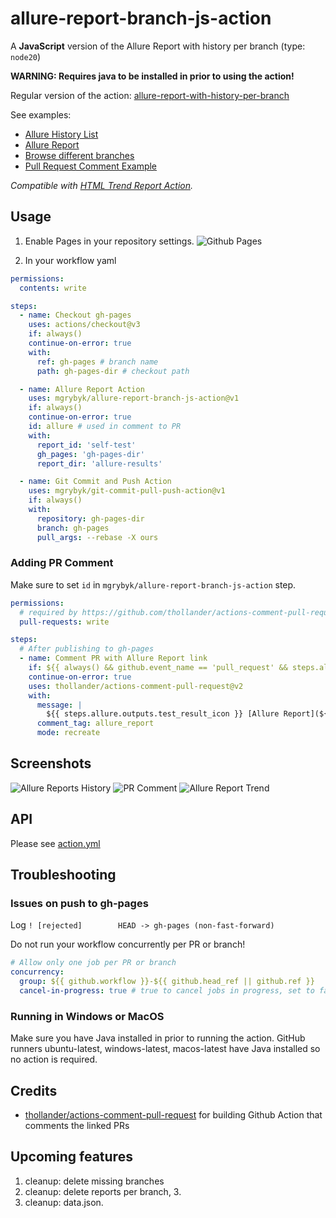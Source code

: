 # allure-report-branch-js-action

A **JavaScript** version of the Allure Report with history per branch (type: `node20`)

**WARNING: Requires java to be installed in prior to using the action!**

Regular version of the action: [allure-report-with-history-per-branch](https://github.com/marketplace/actions/allure-report-with-history-per-branch)

See examples:

- [Allure History List](https://mgrybyk.github.io/allure-report-branch-js-action/allure-js-action/main/self-test/)
- [Allure Report](https://mgrybyk.github.io/allure-report-branch-js-action/allure-js-action/main/self-test/7729621496_1706720657486/)
- [Browse different branches](https://mgrybyk.github.io/allure-report-branch-js-action/allure-js-action/)
- [Pull Request Comment Example](https://github.com/mgrybyk/allure-report-branch-js-action/pull/3)

*Compatible with [HTML Trend Report Action](https://github.com/marketplace/actions/publish-report-per-branch).*

## Usage

1. Enable Pages in your repository settings.
![Github Pages](docs/github_pages.png "Github Pages")

2. In your workflow yaml
```yaml
permissions:
  contents: write

steps:
  - name: Checkout gh-pages
    uses: actions/checkout@v3
    if: always()
    continue-on-error: true
    with:
      ref: gh-pages # branch name
      path: gh-pages-dir # checkout path

  - name: Allure Report Action
    uses: mgrybyk/allure-report-branch-js-action@v1
    if: always()
    continue-on-error: true
    id: allure # used in comment to PR
    with:
      report_id: 'self-test'
      gh_pages: 'gh-pages-dir'
      report_dir: 'allure-results'

  - name: Git Commit and Push Action
    uses: mgrybyk/git-commit-pull-push-action@v1
    if: always()
    with:
      repository: gh-pages-dir
      branch: gh-pages
      pull_args: --rebase -X ours
```

### Adding PR Comment

Make sure to set `id` in `mgrybyk/allure-report-branch-js-action` step.

```yaml
permissions:
  # required by https://github.com/thollander/actions-comment-pull-request
  pull-requests: write

steps:
  # After publishing to gh-pages
  - name: Comment PR with Allure Report link
    if: ${{ always() && github.event_name == 'pull_request' && steps.allure.outputs.report_url }}
    continue-on-error: true
    uses: thollander/actions-comment-pull-request@v2
    with:
      message: |
        ${{ steps.allure.outputs.test_result_icon }} [Allure Report](${{ steps.allure.outputs.report_url }}) | [History](${{ steps.allure.outputs.report_history_url }})
      comment_tag: allure_report
      mode: recreate
```

## Screenshots

![Allure Reports History](docs/allure_history.png "Allure Reports History")
![PR Comment](docs/pr_comment.png "PR Comment")
![Allure Report Trend](docs/allure_trend.png "Allure Report Trend")

## API

Please see [action.yml](./action.yml)

## Troubleshooting

### Issues on push to gh-pages

Log `! [rejected]        HEAD -> gh-pages (non-fast-forward)`

Do not run your workflow concurrently per PR or branch!
```yaml
# Allow only one job per PR or branch
concurrency:
  group: ${{ github.workflow }}-${{ github.head_ref || github.ref }}
  cancel-in-progress: true # true to cancel jobs in progress, set to false otherwise
```

### Running in Windows or MacOS

Make sure you have Java installed in prior to running the action.
GitHub runners ubuntu-latest, windows-latest, macos-latest have Java installed so no action is required.

## Credits

- [thollander/actions-comment-pull-request](https://github.com/thollander/actions-comment-pull-request) for building Github Action that comments the linked PRs

## Upcoming features

1. cleanup: delete missing branches
2. cleanup: delete reports per branch, 3. 
3. cleanup: data.json. 
